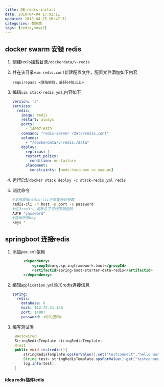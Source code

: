 ```yaml
---
title: DB-redis-install
date: 2018-04-04 17:02:11
updated: 2018-04-25 20:47:32
categories: 数据库
tags: [redis,nosql]
---
```


## docker swarm 安装 redis

1. 创建redis挂载目录`/dockerdata/v-redis`

2. 并在该目录`vim redis.conf`新建配置文件，配置文件添加如下内容

   ```
   requirepass <登陆密码，最好64位以上>
   ```

3. 编辑`vim stack-redis.yml`,内容如下

   ```yaml
   version: '3'
   services:
     redis:
       image: redis
       restart: always
       ports:
         - 14007:6379
       command: "redis-server /data/redis.conf"
       volumes:
         - "/dockerdata/v-redis:/data"
       deploy:
         replicas: 1
         restart_policy:
           condition: on-failure
         placement:
           constraints: [node.hostname == xuanps]
   ```

4. 运行启动`docker stack deploy -c stack-redis.yml redis`

5. 测试命令

   ```Bash
   #本地直接redis-cli不需要任何参数
   redis-cli -h host -p port -a password
   #进入redis，用改名了进行密码登陆
   AUTH "password"
   #查询所有key
   keys *
   ```

## springboot 连接redis

1. 添加`pom.xml`依赖

   ```Xml
   		<dependency>
   			<groupId>org.springframework.boot</groupId>
   			<artifactId>spring-boot-starter-data-redis</artifactId>
   		</dependency>
   ```

2. 编辑`application.yml`添加redis连接信息

   ```yaml
   spring:
     redis:
       database: 0
       host: 112.74.51.136
       port: 14007
       password: <你的密码>
   ```

3. 编写测试类

   ```Java
   	@Autowired
   	StringRedisTemplate stringRedisTemplate;
   	@Test
   	public void testredis(){
   		stringRedisTemplate.opsForValue().set("testconnect","hello world");
   		String test= stringRedisTemplate.opsForValue().get("testconnect");
   		log.info(test);
   	}
   ```



####  idea redis插件iedis



